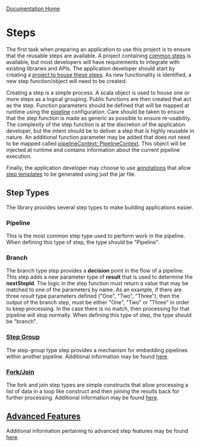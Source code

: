[Documentation Home](readme.md)

# Steps
The first task when preparing an application to use this project is to ensure that the reusable steps are available. A
project containing [common steps](../metalus-common) is available, but most developers will have requirements to 
integrate with existing libraries and APIs. The application developer should start by creating a [project to house these 
steps](step-libraries.md). As new functionality is identified, a new step function/object will need to be created.

Creating a step is a simple process. A scala object is used to house one or more steps as a logical grouping. Public
functions are then created that act as the step. Function parameters should be defined that will be mapped at runtime 
using the [pipeline](pipelines.md) configuration. Care should be taken to ensure that the step function is made as 
generic as possible to ensure re-usability. The complexity of the step function is at the discretion of the application 
developer, but the intent should be to deliver a step that is highly reusable in nature. An additional function parameter 
may be added that does not need to be mapped called [pipelineContext: PipelineContext](pipeline-context.md). This object
will be injected at runtime and contains information about the current pipeline execution.

Finally, the application developer may choose to use [annotations](step-annotations.md) that allow 
[step templates](step-templates.md) to be generated using just the jar file.

## Step Types
The library provides several step types to make building applications easier.

### Pipeline
This is the most common step type used to perform work in the pipeline. When defining this type of step, the type should
be "Pipeline".

### Branch
The branch type step provides a **decision** point in the flow of a pipeline. This step adds a new parameter type of **result**
that is used to determine the **nextStepId**. The logic in the step function must return a value that may be matched to 
one of the parameters by name. As an example, if there are three *result* type parameters defined ("One", "Two", "Three"),
then the output of the branch step, must be either "One", "Two" or "Three" in order to keep processing. In the case there 
is no match, then processing for that pipeline will stop normally. When defining this type of step, the type should
be "branch".

### [Step Group](step-groups.md)
The step-group type step provides a mechanism for embedding pipelines within another pipeline. Additional information
may be found [here](step-groups.md).

### [Fork/Join](fork-join.md)
The fork and join step types are simple constructs that allow processing a list of data in a loop like construct and then 
joining the results back for further processing. Additional information may be found [here](fork-join.md).

## [Advanced Features](advanced-step-features.md)
Additional information pertaining to advanced step features may be found [here](advanced-step-features.md).
